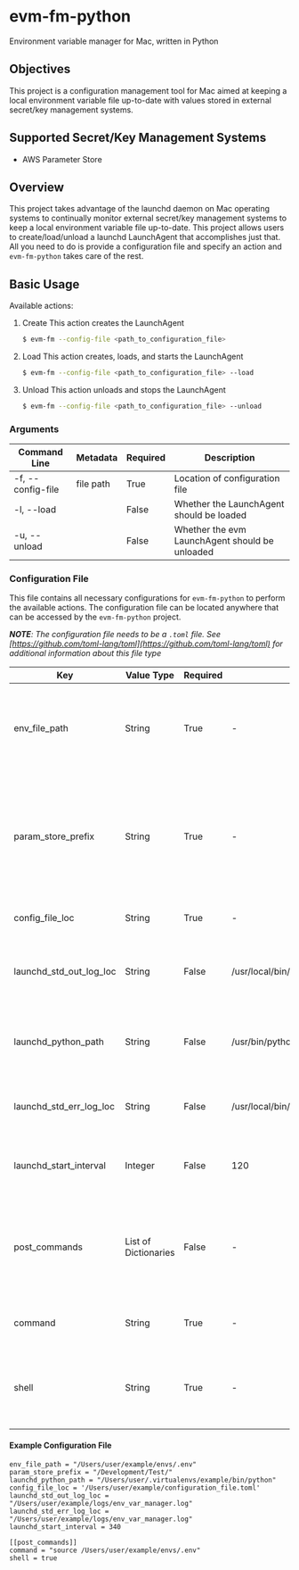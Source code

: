 
# evm-fm-python
Environment variable manager for Mac, written in Python

## Objectives
This project is a configuration management tool for Mac aimed at keeping a local environment variable file up-to-date with values stored in external secret/key management systems.

## Supported Secret/Key Management Systems
- AWS Parameter Store

## Overview
This project takes advantage of the launchd daemon on Mac operating systems to continually monitor external secret/key management systems to keep a local environment variable file up-to-date. This project allows users to create/load/unload a launchd LaunchAgent that accomplishes just that. All you need to do is provide a configuration file and specify an action and  `evm-fm-python` takes care of the rest.

## Basic Usage
Available actions:
1. Create
    This action creates the LaunchAgent
    ```bash
    $ evm-fm --config-file <path_to_configuration_file>
    ```
2. Load
This action creates, loads, and starts the LaunchAgent
    ```bash
    $ evm-fm --config-file <path_to_configuration_file> --load
    ```
3. Unload
This action unloads and stops the LaunchAgent
    ```bash
    $ evm-fm --config-file <path_to_configuration_file> --unload
    ```
### Arguments
| Command Line  | Metadata | Required | Description |
| ------------- | ------------- | ------------- | ------------- |
| -f, --config-file | file path | True | Location of configuration file |
| -l, --load | | False | Whether the LaunchAgent should be loaded |
| -u, --unload | | False | Whether the evm LaunchAgent should be unloaded |

### Configuration File
This file contains all necessary configurations for `evm-fm-python` to perform the available actions. The configuration file can be located anywhere that can be accessed by the `evm-fm-python` project.

*__NOTE__: The configuration file *needs* to be a `.toml` file. See [https://github.com/toml-lang/toml](https://github.com/toml-lang/toml) for additional information about this file type*

| Key | Value Type | Required |  Default | Children | Parent | Description |
| ---- | ---- | ---- | ---- | ---- | ---- | ---- |
| env_file_path | String | True | - | - | - | File path of the environment variable file you wish `evm-fm-python` to update |
| param_store_prefix | String | True | - | - | - | Prefix you want `evm-fm-python` to use when pulling secret/key values from the supported secret/key management systems |
| config_file_loc | String | True | - | - | - | Path of the configuration file |
| launchd_std_out_log_loc | String | False | /usr/local/bin/log/env_var_manager.log | - | - | Path of the stdout log file you want the LaunchAgent to write to |
| launchd_python_path | String | False | /usr/bin/python | - | - | Path of the Python executable you want the LaunchAgent to use |
| launchd_std_err_log_loc | String | False | /usr/local/bin/log/env_var_manager.log | - | - | Path of the stderr log file you want the LaunchAgent to write to |
| launchd_start_interval | Integer | False | 120 | - | - | Time interval you want the LaunchAgent to run on in Seconds |
| post_commands | List of Dictionaries | False | - | command, shell | - | List of commands you want to be executed after the local environment file has been updated |
| command | String | True | - | - | post_commands | The post command you wish to be executed |
| shell | String | True | - | - | post_commands | Whether you wish the post command to be executed in a shell environment |

#### Example Configuration File
```
env_file_path = "/Users/user/example/envs/.env"
param_store_prefix = "/Development/Test/"
launchd_python_path = "/Users/user/.virtualenvs/example/bin/python"
config_file_loc = '/Users/user/example/configuration_file.toml'
launchd_std_out_log_loc = "/Users/user/example/logs/env_var_manager.log"
launchd_std_err_log_loc = "/Users/user/example/logs/env_var_manager.log"
launchd_start_interval = 340

[[post_commands]]
command = "source /Users/user/example/envs/.env"
shell = true
```
